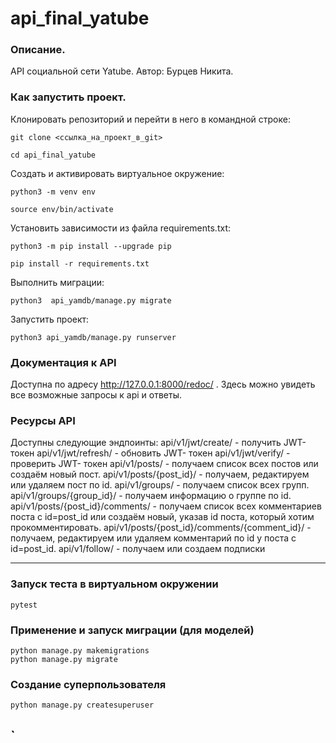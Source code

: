 # api_final_yatube
### Описание. 

API социальной сети Yatube. Автор: Бурцев Никита.

### Как запустить проект.

Клонировать репозиторий и перейти в него в командной строке:

```
git clone <cсылка_на_проект_в_git>

cd api_final_yatube
```

Cоздать и активировать виртуальное окружение:

```
python3 -m venv env
```

```
source env/bin/activate
```

Установить зависимости из файла requirements.txt:

```
python3 -m pip install --upgrade pip

pip install -r requirements.txt
```

Выполнить миграции:

```
python3  api_yamdb/manage.py migrate
```

Запустить проект:

```
python3 api_yamdb/manage.py runserver
```

### Документация к API

Доступна по адресу http://127.0.0.1:8000/redoc/ . Здесь можно увидеть все возможные запросы к api и ответы.

### Ресурсы API

Доступны следующие эндпоинты:
api/v1/jwt/create/ - получить JWT- токен
api/v1/jwt/refresh/ - обновить JWT- токен
api/v1/jwt/verify/ - проверить JWT- токен
api/v1/posts/ - получаем список всех постов или создаём новый пост.
api/v1/posts/{post_id}/ - получаем, редактируем или удаляем пост по id.
api/v1/groups/ - получаем список всех групп.
api/v1/groups/{group_id}/ - получаем информацию о группе по id.
api/v1/posts/{post_id}/comments/ - получаем список всех комментариев поста с id=post_id или создаём новый, указав id поста, который хотим прокомментировать.
api/v1/posts/{post_id}/comments/{comment_id}/ - получаем, редактируем или удаляем комментарий по id у поста с id=post_id.
api/v1/follow/ - получаем или создаем подписки

---
### Запуск теста в виртуальном окружении
```
pytest
```
### Применение и запуск миграции (для моделей)
```
python manage.py makemigrations
python manage.py migrate
```
### Создание суперпользователя
```
python manage.py createsuperuser
```
`
---
